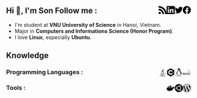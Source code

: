 ## Hi 👋, I'm Son [<img width="22px" alt="Facebook" align="right" src="./assets/facebook.svg"/>][facebook] [<img width="22px" alt="Twitter" align="right" src="./assets/twitter.svg"/>][twitter] [<img width="22px" alt="LinkedIn" align="right" src="./assets/linkedin.svg"/>][linkedin] [<img width="22px" alt="WordPress" align="right" src="./assets/rss.svg"/>][rss] [<a align="right">Follow me : </a>][none]

 - I'm student at **VNU University of Science** in Hanoi, Vietnam.
 - Major in **Computers and Informations Science (Honor Program)**.
 - I love **Linux**, especially **Ubuntu**.

## Knowledge   

### Programming Languages : [<img width="22px" alt="MySQL" align="right" src="./assets/mysql.svg"/>][none] [<img width="22px" alt="Linux" align="right" src="./assets/linux.svg"/>][none] [<img width="22px" alt="CPP" align="right" src="./assets/cplusplus.svg"/>][none] [<img width="22px" alt="Java" align="right" src="./assets/java.svg"/>][none]

### Tools : [<img width="22px" alt="WordPress" align="right" src="./assets/wordpress.svg"/>][none] [<img width="22px" alt="Ubuntu" align="right" src="./assets/ubuntu.svg"/>][none] [<img width="22px" alt="Docker" align="right" src="./assets/docker.svg"/>][none]

[facebook]:https://www.facebook.com/vosxvo
[twitter]:https://twitter.com/vosxvo
[linkedin]:https://www.linkedin.com/in/vosxvo
[rss]:https://vosxvo.com
[none]:#

<!--
**vosxvo/vosxvo** is a ✨ _special_ ✨ repository because its `README.md` (this file) appears on your GitHub profile.

Here are some ideas to get you started:

- 🔭 I’m currently working on ...
- 🌱 I’m currently learning ...
- 👯 I’m looking to collaborate on ...
- 🤔 I’m looking for help with ...
- 💬 Ask me about ...
- 📫 How to reach me: ...
- 😄 Pronouns: ...
- ⚡ Fun fact: ...
-->
